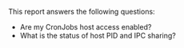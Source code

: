 This report answers the following questions:

- Are my CronJobs host access enabled?
- What is the status of host PID and IPC sharing?
